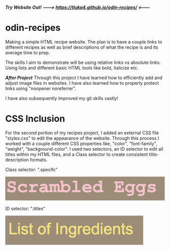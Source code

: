 ***Try Website Out! ---> https://tluka4.github.io/odin-recipes/ <---*** 
# odin-recipes
Making a simple HTML recipe website. The plan is to have a couple links to different recipes as well as brief descriptions of what the recipe is and its average time to prep.

The skills I aim to demonstrate will be using relative links vs absolute links. Using lists and different basic HTML tools like bold, italicize etc.

***After Project***
Through this project I have learned how to efficiently add and adjust image files in websites. I have also learned how to properly protect links using "noopener noreferrer".

I have also subsequently improved my git skills vastly!


# CSS Inclusion

For the second portion of my recipes project, I added an external CSS file "styles.css" to edit the appearance of the website. Through this process I worked with a couple different CSS properties like, "color", "font-family", "weight", "background-color". I used two selectors, an ID selector to edit all titles within my HTML files, and a Class selector to create consistent title-description formats.

Class selector: ".specifc" 

![Img of Title (Pink)](images/pinkTitle.jpeg)

ID selector: ".titles"

![Img of Title-description (yellow)](images/yellowTitle.jpg)